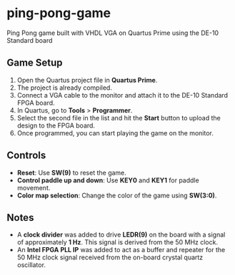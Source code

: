 # ping-pong-game
Ping Pong game built with VHDL VGA on Quartus Prime using the DE-10 Standard board

## Game Setup

1. Open the Quartus project file in **Quartus Prime**.
2. The project is already compiled.
3. Connect a VGA cable to the monitor and attach it to the DE-10 Standard FPGA board.
4. In Quartus, go to **Tools** > **Programmer**.
5. Select the second file in the list and hit the **Start** button to upload the design to the FPGA board.
6. Once programmed, you can start playing the game on the monitor.

## Controls

- **Reset**: Use **SW(9)** to reset the game.
- **Control paddle up and down**: Use **KEY0** and **KEY1** for paddle movement.
- **Color map selection**: Change the color of the game using **SW(3:0)**.

## Notes

- A **clock divider** was added to drive **LEDR(9)** on the board with a signal of approximately **1 Hz**. This signal is derived from the 50 MHz clock.
- An **Intel FPGA PLL IP** was added to act as a buffer and repeater for the 50 MHz clock signal received from the on-board crystal quartz oscillator.


